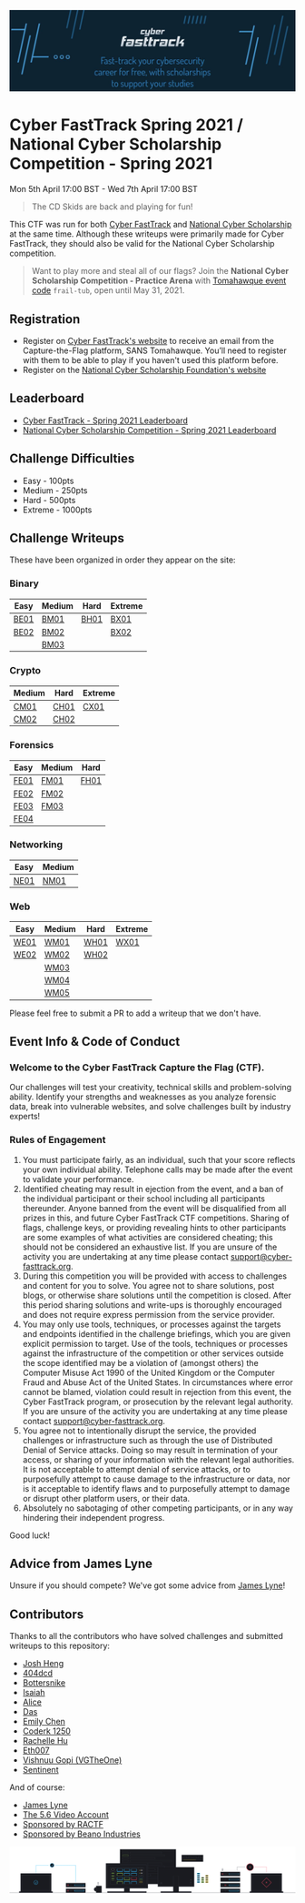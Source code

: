 ![FastTrack Logo](logo.jpg)


# Cyber FastTrack Spring 2021 / National Cyber Scholarship Competition - Spring 2021
Mon 5th April 17:00 BST - Wed 7th April 17:00 BST

> The CD Skids are back and playing for fun!

This CTF was run for both [Cyber FastTrack](https://cyber-fasttrack.org/) and [National Cyber Scholarship](https://www.nationalcyberscholarship.org/) at the same time. Although these writeups were primarily made for Cyber FastTrack, they should also be valid for the National Cyber Scholarship competition.

> Want to play more and steal all of our flags? Join the **National Cyber Scholarship Competition - Practice Arena** with [Tomahawque event code](https://www.tomahawque.com/join-event) `frail-tub`, open until May 31, 2021.

## Registration
* Register on [Cyber FastTrack's website](https://cyber-fasttrack.org/) to receive an email from the Capture-the-Flag platform, SANS Tomahawque. You’ll need to register with them to be able to play if you haven't used this platform before.
* Register on the [National Cyber Scholarship Foundation's website](https://www.nationalcyberscholarship.org/)

## Leaderboard
* [Cyber FastTrack - Spring 2021 Leaderboard](https://leaderboard.tomahawque.com/59be84c4-07c3-11eb-a736-303234643662/85fc7be248c4c75294f25cbe5e567b3e/)
* [National Cyber Scholarship Competition - Spring 2021 Leaderboard](https://leaderboard.tomahawque.com/943e22be-870a-11eb-8e55-636337383761/359e5c0b1998ff3e19014cb3b9239f64/)

## Challenge Difficulties
* Easy - 100pts
* Medium - 250pts
* Hard - 500pts
* Extreme - 1000pts

## Challenge Writeups
These have been organized in order they appear on the site:

### Binary
| Easy | Medium | Hard | Extreme |
|------|--------|------|---------|
|[BE01](Binary/BE01)|[BM01](Binary/BM01)|[BH01](Binary/BH01)|[BX01](Binary/BX01)|
|[BE02](Binary/BE02)|[BM02](Binary/BM02)||[BX02](Binary/BX02)|
||[BM03](Binary/BM03)|||

### Crypto
| Medium | Hard | Extreme |
|--------|------|---------|
|[CM01](Crypto/CM01)|[CH01](Crypto/CH01)|[CX01](Crypto/CX01)|
|[CM02](Crypto/CM02)|[CH02](Crypto/CH02)||

### Forensics
| Easy | Medium | Hard |
|------|--------|------|
|[FE01](Forensics/FE01)|[FM01](Forensics/FM01)|[FH01](Forensics/FH01)|
|[FE02](Forensics/FE02)|[FM02](Forensics/FM02)||
|[FE03](Forensics/FE03)|[FM03](Forensics/FM03)||
|[FE04](Forensics/FE04)|||

### Networking
| Easy | Medium |
|------|--------|
|[NE01](Networking/NE01)|[NM01](Networking/NM01)|

### Web
| Easy | Medium | Hard | Extreme |
|------|--------|------|---------|
|[WE01](Web/WE01)|[WM01](Web/WM01)|[WH01](Web/WH01)|[WX01](Web/WX01)|
|[WE02](Web/WE02)|[WM02](Web/WM02)|[WH02](Web/WH02)||
||[WM03](Web/WM03)|||
||[WM04](Web/WM04)|||
||[WM05](Web/WM05)|||

Please feel free to submit a PR to add a writeup that we don't have.

## Event Info & Code of Conduct
### Welcome to the Cyber FastTrack Capture the Flag (CTF).
Our challenges will test your creativity, technical skills and problem-solving ability. Identify your strengths and weaknesses as you analyze forensic data, break into vulnerable websites, and solve challenges built by industry experts!

### Rules of Engagement
1. You must participate fairly, as an individual, such that your score reflects your own individual ability. Telephone calls may be made after the event to validate your performance.
2. Identified cheating may result in ejection from the event, and a ban of the individual participant or their school including all participants thereunder. Anyone banned from the event will be disqualified from all prizes in this, and future Cyber FastTrack CTF competitions. Sharing of flags, challenge keys, or providing revealing hints to other participants are some examples of what activities are considered cheating; this should not be considered an exhaustive list. If you are unsure of the activity you are undertaking at any time please contact support@cyber-fasttrack.org.
3. During this competition you will be provided with access to challenges and content for you to solve. You agree not to share solutions, post blogs, or otherwise share solutions until the competition is closed. After this period sharing solutions and write-ups is thoroughly encouraged and does not require express permission from the service provider.
4. You may only use tools, techniques, or processes against the targets and endpoints identified in the challenge briefings, which you are given explicit permission to target. Use of the tools, techniques or processes against the infrastructure of the competition or other services outside the scope identified may be a violation of (amongst others) the Computer Misuse Act 1990 of the United Kingdom or the Computer Fraud and Abuse Act of the United States. In circumstances where error cannot be blamed, violation could result in rejection from this event, the Cyber FastTrack program, or prosecution by the relevant legal authority. If you are unsure of the activity you are undertaking at any time please contact support@cyber-fasttrack.org.
5. You agree not to intentionally disrupt the service, the provided challenges or infrastructure such as through the use of Distributed Denial of Service attacks. Doing so may result in termination of your access, or sharing of your information with the relevant legal authorities. It is not acceptable to attempt denial of service attacks, or to purposefully attempt to cause damage to the infrastructure or data, nor is it acceptable to identify flaws and to purposefully attempt to damage or disrupt other platform users, or their data.
6. Absolutely no sabotaging of other competing participants, or in any way hindering their independent progress.

Good luck!

## Advice from James Lyne
Unsure if you should compete? We've got some advice from [James Lyne](https://vimeo.com/533139549/d8fdd9fd46)!

## Contributors
Thanks to all the contributors who have solved challenges and submitted writeups to this repository:
* [Josh Heng](https://github.com/JoshHeng/)
* [404dcd](https://github.com/404dcd/)
* [Bottersnike](https://github.com/Bottersnike/)
* [Isaiah](https://github.com/RealJammy)
* [Alice](https://github.com/Alic3C)
* [Das](https://github.com/das-12)
* [Emily Chen](https://github.com/emsesc)
* [Coderk 1250](https://github.com/coderk1250)
* [Rachelle Hu](https://github.com/jollypolly123)
* [Eth007](https://github.com/Eth007)
* [Vishnuu Gopi (VGTheOne)](https://github.com/vgopi1)
* [Sentinent](https://github.com/Sentinent)

And of course:
* [James Lyne](https://github.com/jameslyne)
* [The 5.6 Video Account](https://twitter.com/WaitingVideo)
* [Sponsored by RACTF](https://www.ractf.co.uk/)
* [Sponsored by Beano Industries](https://beano.dev/carers)

![Tomahawque Footer](footer.svg)
